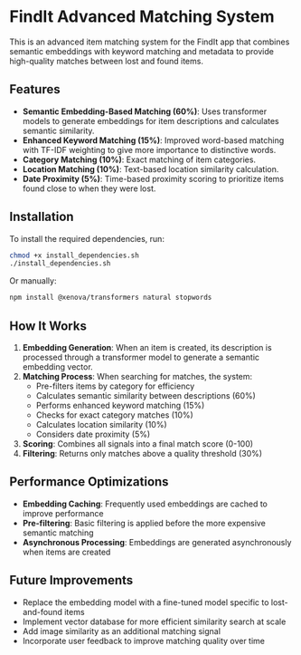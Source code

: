 # FindIt Advanced Matching System

This is an advanced item matching system for the FindIt app that combines semantic embeddings with keyword matching and metadata to provide high-quality matches between lost and found items.

## Features

- **Semantic Embedding-Based Matching (60%)**: Uses transformer models to generate embeddings for item descriptions and calculates semantic similarity.
- **Enhanced Keyword Matching (15%)**: Improved word-based matching with TF-IDF weighting to give more importance to distinctive words.
- **Category Matching (10%)**: Exact matching of item categories.
- **Location Matching (10%)**: Text-based location similarity calculation.
- **Date Proximity (5%)**: Time-based proximity scoring to prioritize items found close to when they were lost.

## Installation

To install the required dependencies, run:

```bash
chmod +x install_dependencies.sh
./install_dependencies.sh
```

Or manually:

```bash
npm install @xenova/transformers natural stopwords
```

## How It Works

1. **Embedding Generation**: When an item is created, its description is processed through a transformer model to generate a semantic embedding vector.
2. **Matching Process**: When searching for matches, the system:
   - Pre-filters items by category for efficiency
   - Calculates semantic similarity between descriptions (60%)
   - Performs enhanced keyword matching (15%)
   - Checks for exact category matches (10%)
   - Calculates location similarity (10%)
   - Considers date proximity (5%)
3. **Scoring**: Combines all signals into a final match score (0-100)
4. **Filtering**: Returns only matches above a quality threshold (30%)

## Performance Optimizations

- **Embedding Caching**: Frequently used embeddings are cached to improve performance
- **Pre-filtering**: Basic filtering is applied before the more expensive semantic matching
- **Asynchronous Processing**: Embeddings are generated asynchronously when items are created

## Future Improvements

- Replace the embedding model with a fine-tuned model specific to lost-and-found items
- Implement vector database for more efficient similarity search at scale
- Add image similarity as an additional matching signal
- Incorporate user feedback to improve matching quality over time 